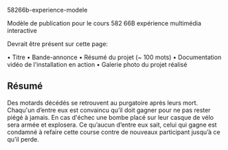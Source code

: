58266b-experience-modele

Modèle de publication pour le cours 582 66B expérience multimédia interactive

Devrait être présent sur cette page:

• Titre
• Bande-annonce
• Résumé du projet (~ 100 mots)
• Documentation vidéo de l'installation en action
• Galerie photo du projet réalisé

## Résumé

Des motards décédés se retrouvent au purgatoire après leurs mort. Chaqu'un d’entre eux est convaincu qu’il doit gagner pour ne pas rester piégé à jamais. En cas d'échec une bombe placé sur leur casque de vélo sera armée et explosera. Ce qu’aucun d’entre eux sait, celui qui gagne est condamné à refaire cette course contre de nouveaux participant jusqu’à ce qu’il perde. 


